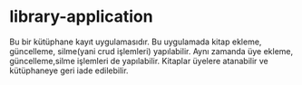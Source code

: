 # library-application
Bu bir kütüphane kayıt uygulamasıdır.
Bu uygulamada kitap ekleme, güncelleme, silme(yani crud işlemleri) yapılabilir.
Aynı zamanda üye ekleme, güncelleme,silme işlemleri de yapılabilir.
Kitaplar üyelere atanabilir ve kütüphaneye geri iade edilebilir.
